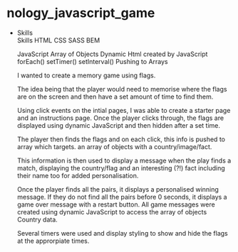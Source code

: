 # nology_javascript_game

<ul>
<li>Skills</li>
Skills
HTML
CSS
SASS
BEM

JavaScript
Array of Objects
Dynamic Html created by JavaScript
forEach()
setTimer()
setInterval()
Pushing to Arrays

I wanted to create a memory game using flags.

The idea being that the player would need to memorise where the flags are on the screen and then have a set amount of time to find them.

Using click events on the intial pages, I was able to create a starter page and an instructions page.
Once the player clicks through, the flags are displayed using dynamic JavaScript and then hidden after a set time.

The player then finds the flags and on each click, this info is pushed to array which targets. an array of objects with a country/image/fact.

This information is then used to display a message when the play finds a match, displaying the country/flag and an interesting (?!) fact including their name too for added personalisation.

Once the player finds all the pairs, it displays a personalised winning message.
If they do not find all the pairs before 0 seconds, it displays a game over message with a restart button.
All game messages were created using dynamic JavaScript to access the array of objects Country data.

Several timers were used and display styling to show and hide the flags at the approrpiate times.
